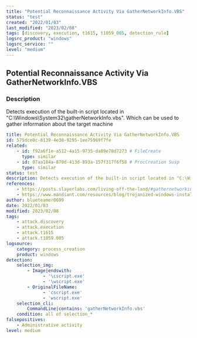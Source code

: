 ```yaml
---
title: "Potential Reconnaissance Activity Via GatherNetworkInfo.VBS"
status: "test"
created: "2022/01/03"
last_modified: "2023/02/08"
tags: [discovery, execution, t1615, t1059_005, detection_rule]
logsrc_product: "windows"
logsrc_service: ""
level: "medium"
---
```


## Potential Reconnaissance Activity Via GatherNetworkInfo.VBS

### Description

Detects execution of the built-in script located in "C:\Windows\System32\gatherNetworkInfo.vbs". Which can be used to gather information about the target machine

```yml
title: Potential Reconnaissance Activity Via GatherNetworkInfo.VBS
id: 575dce0c-8139-4e30-9295-1ee75969f7fe
related:
    - id: f92a6f1e-a512-4a15-9735-da09e78d7273 # FileCreate
      type: similar
    - id: 07aa184a-870d-413d-893a-157f317f6f58 # ProcCreation Susp
      type: similar
status: test
description: Detects execution of the built-in script located in "C:\Windows\System32\gatherNetworkInfo.vbs". Which can be used to gather information about the target machine
references:
    - https://posts.slayerlabs.com/living-off-the-land/#gathernetworkinfovbs
    - https://www.mandiant.com/resources/blog/trojanized-windows-installers-ukrainian-government
author: blueteamer8699
date: 2022/01/03
modified: 2023/02/08
tags:
    - attack.discovery
    - attack.execution
    - attack.t1615
    - attack.t1059.005
logsource:
    category: process_creation
    product: windows
detection:
    selection_img:
        - Image|endswith:
              - '\cscript.exe'
              - '\wscript.exe'
        - OriginalFileName:
              - 'cscript.exe'
              - 'wscript.exe'
    selection_cli:
        CommandLine|contains: 'gatherNetworkInfo.vbs'
    condition: all of selection_*
falsepositives:
    - Administrative activity
level: medium

```
